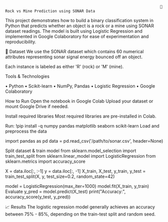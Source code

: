                                                                          🎯 Rock vs Mine Prediction using SONAR Data

This project demonstrates how to build a binary classification system in Python that predicts whether an object is a rock or a mine using SONAR dataset readings. The model is built using Logistic Regression and implemented in Google Colaboratory for ease of experimentation and reproducibility.

📂 Dataset
We use the SONAR dataset which contains 60 numerical attributes representing sonar signal energy bounced off an object.

Each instance is labeled as either 'R' (rock) or 'M' (mine).

 Tools & Technologies

•	 Python
•	Scikit-learn
•	 NumPy, Pandas
•	 Logistic Regression
•	Google Colaboratory

How to Run
Open the notebook in Google Colab
Upload your dataset or mount Google Drive if needed.

Install required libraries
Most required libraries are pre-installed in Colab. 

Run:
!pip install -q numpy pandas matplotlib seaborn scikit-learn
Load and preprocess the data

import pandas as pd
data = pd.read_csv('/path/to/sonar.csv', header=None)

Split dataset & train model
from sklearn.model_selection import train_test_split
from sklearn.linear_model import LogisticRegression
from sklearn.metrics import accuracy_score

X = data.iloc[:, :-1]
y = data.iloc[:, -1]
X_train, X_test, y_train, y_test = train_test_split(X, y, test_size=0.2, random_state=42)

model = LogisticRegression(max_iter=1000)
model.fit(X_train, y_train)
Evaluate
y_pred = model.predict(X_test)
print("Accuracy:", accuracy_score(y_test, y_pred))

📈 Results
The logistic regression model generally achieves an accuracy between 75% - 85%, depending on the train-test split and random seed.
